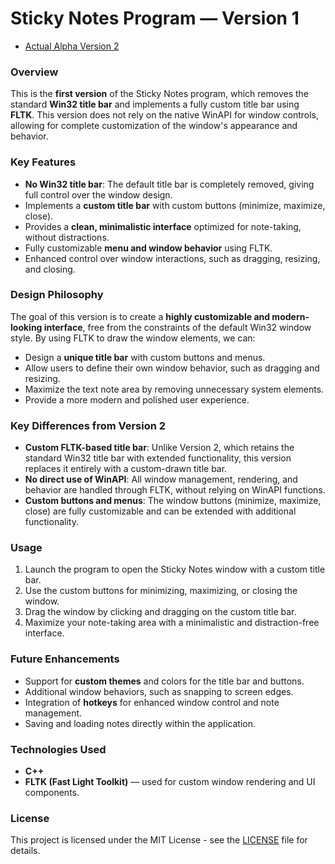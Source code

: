 # Sticky Notes Program — Version 1

- [Actual Alpha Version 2](https://github.com/vilenet/sticky-notes2.git)

### Overview
This is the **first version** of the Sticky Notes program, which removes the standard **Win32 title bar** and implements a fully custom title bar using **FLTK**. This version does not rely on the native WinAPI for window controls, allowing for complete customization of the window's appearance and behavior.

### Key Features
- **No Win32 title bar**: The default title bar is completely removed, giving full control over the window design.
- Implements a **custom title bar** with custom buttons (minimize, maximize, close).
- Provides a **clean, minimalistic interface** optimized for note-taking, without distractions.
- Fully customizable **menu and window behavior** using FLTK.
- Enhanced control over window interactions, such as dragging, resizing, and closing.

### Design Philosophy
The goal of this version is to create a **highly customizable and modern-looking interface**, free from the constraints of the default Win32 window style. By using FLTK to draw the window elements, we can:

- Design a **unique title bar** with custom buttons and menus.
- Allow users to define their own window behavior, such as dragging and resizing.
- Maximize the text note area by removing unnecessary system elements.
- Provide a more modern and polished user experience.

### Key Differences from Version 2
- **Custom FLTK-based title bar**: Unlike Version 2, which retains the standard Win32 title bar with extended functionality, this version replaces it entirely with a custom-drawn title bar.
- **No direct use of WinAPI**: All window management, rendering, and behavior are handled through FLTK, without relying on WinAPI functions.
- **Custom buttons and menus**: The window buttons (minimize, maximize, close) are fully customizable and can be extended with additional functionality.

### Usage
1. Launch the program to open the Sticky Notes window with a custom title bar.
2. Use the custom buttons for minimizing, maximizing, or closing the window.
3. Drag the window by clicking and dragging on the custom title bar.
4. Maximize your note-taking area with a minimalistic and distraction-free interface.

### Future Enhancements
- Support for **custom themes** and colors for the title bar and buttons.
- Additional window behaviors, such as snapping to screen edges.
- Integration of **hotkeys** for enhanced window control and note management.
- Saving and loading notes directly within the application.

### Technologies Used
- **C++**
- **FLTK (Fast Light Toolkit)** — used for custom window rendering and UI components.

### License
This project is licensed under the MIT License - see the [LICENSE](LICENSE) file for details.

